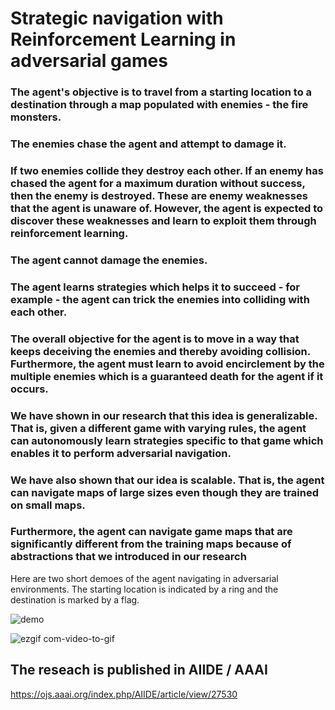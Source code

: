 # Strategic navigation with Reinforcement Learning in adversarial games

### The agent's objective is to travel from a starting location to a destination through a map populated with enemies - the fire monsters.
### The enemies chase the agent and attempt to damage it.
### If two enemies collide they destroy each other. If an enemy has chased the agent for a maximum duration without success, then the enemy is destroyed. These are enemy weaknesses that the agent is unaware of. However, the agent is expected to discover these weaknesses and learn to exploit them through reinforcement learning.
### The agent cannot damage the enemies.
### The agent learns strategies which helps it to succeed - for example - the agent can trick the enemies into colliding with each other.
### The overall objective for the agent is to move in a way that keeps deceiving the enemies and thereby avoiding collision. Furthermore, the agent must learn to avoid encirclement by the multiple enemies which is a guaranteed death for the agent if it occurs.
### We have shown in our research that this idea is generalizable. That is, given a different game with varying rules, the agent can autonomously learn strategies specific to that game which enables it to perform adversarial navigation.
### We have also shown that our idea is scalable. That is, the agent can navigate maps of large sizes even though they are trained on small maps.
### Furthermore, the agent can navigate game maps that are significantly different from the training maps because of abstractions that we introduced in our research

Here are two short demoes of the agent navigating in adversarial environments. The starting location is indicated by a ring and the destination is marked by a flag.

![demo](https://user-images.githubusercontent.com/10151782/195716974-41fd1bdf-ea26-4094-a3b7-59100ca261a7.gif)


![ezgif com-video-to-gif](https://github.com/debraj92/PATH_FINDING_RTS_WITH_RL/assets/10151782/0908ebb4-b13d-404a-8952-4a57f497fb69)

## The reseach is published in AIIDE / AAAI
https://ojs.aaai.org/index.php/AIIDE/article/view/27530

